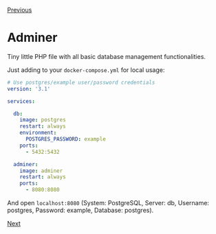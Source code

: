 [Previous](./7-migrations.md)


# Adminer

Tiny little PHP file with all basic database management functionalities.

Just adding to your `docker-compose.yml` for local usage:

```yml
# Use postgres/example user/password credentials
version: '3.1'

services:

  db:
    image: postgres
    restart: always
    environment:
      POSTGRES_PASSWORD: example
    ports:
      - 5432:5432

  adminer:
    image: adminer
    restart: always
    ports:
      - 8080:8080
```

And open `localhost:8080` (System: PostgreSQL, Server: db, Username: postgres, Password: example, Database: postgres).


[Next](./9-QA.md)
